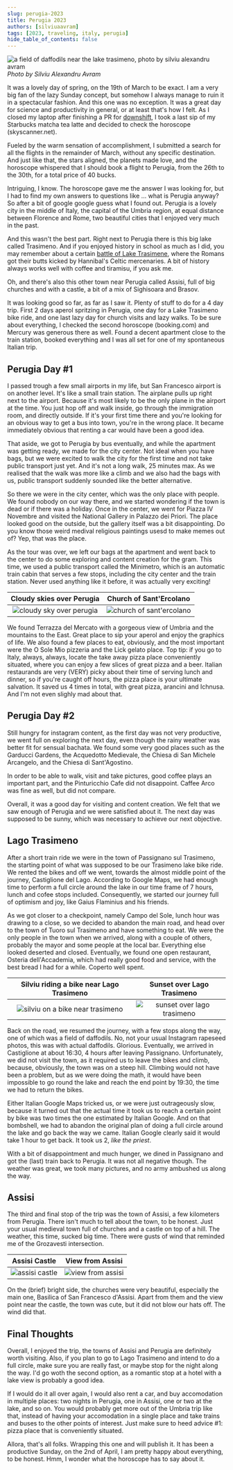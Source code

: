 ```yaml
---
slug: perugia-2023
title: Perugia 2023
authors: [silviuaavram]
tags: [2023, traveling, italy, perugia]
hide_table_of_contents: false
---
```


![a field of daffodils near the lake trasimeno, photo by silviu alexandru avram](./field-of-flowers.jpg)
_Photo by Silviu Alexandru Avram_

It was a lovely day of spring, on the 19th of March to be exact. I am a very big
fan of the lazy Sunday concept, but somehow I always manage to ruin it in a
spectacular fashion. And this one was no exception. It was a great day for
science and productivity in general, or at least that's how I felt. As I closed
my laptop after finishing a PR for
[downshift](https://github.com/downshift-js/downshift), I took a last sip of my
Starbucks matcha tea latte and decided to check the horoscope (skyscanner.net).

Fueled by the warm sensation of accomplishment, I submitted a search for all the
flights in the remainder of March, without any specific destination. And just
like that, the stars aligned, the planets made love, and the horoscope whispered
that I should book a flight to Perugia, from the 26th to the 30th, for a total
price of 40 bucks.

Intriguing, I know. The horoscope gave me the answer I was looking for, but I
had to find my own answers to questions like ... what is Perugia anyway? So
after a bit of google google guess what I found out. Perugia is a lovely city in
the middle of Italy, the capital of the Umbria region, at equal distance between
Florence and Rome, two beautiful cities that I enjoyed very much in the past.

And this wasn't the best part. Right next to Perugia there is this big lake
called Trasimeno. And if you enjoyed history in school as much as I did, you may
remember about a certain
[battle of Lake Trasimene](https://en.wikipedia.org/wiki/Battle_of_Lake_Trasimene),
where the Romans got their butts kicked by Hannibal's Celtic mercenaries. A bit
of history always works well with coffee and tiramisu, if you ask me.

Oh, and there's also this other town near Perugia called Assisi, full of big
churches and with a castle, a bit of a mix of Sighisoara and Brasov.

It was looking good so far, as far as I saw it. Plenty of stuff to do for a 4
day trip. First 2 days aperol spritzing in Perugia, one day for a Lake Trasimeno
bike ride, and one last lazy day for church visits and lazy walks. To be sure
about everything, I checked the second horoscope (booking.com) and Mercury was
generous there as well. Found a decent apartment close to the train station,
booked everything and I was all set for one of my spontaneous Italian trip.

## Perugia Day #1

I passed trough a few small airports in my life, but San Francesco airport is on
another level. It's like a small train station. The airplane pulls up right next
to the airport. Because it's most likely to be the only plane in the airport at
the time. You just hop off and walk inside, go through the immigration room, and
directly outside. If it's your first time there and you're looking for an
obvious way to get a bus into town, you're in the wrong place. It became
immediately obvious that renting a car would have been a good idea.

That aside, we got to Perugia by bus eventually, and while the apartment was
getting ready, we made for the city center. Not ideal when you have bags, but we
were excited to walk the city for the first time and not take public transport
just yet. And it's not a long walk, 25 minutes max. As we realised that the walk
was more like a climb and we also had the bags with us, public transport
suddenly sounded like the better alternative.

So there we were in the city center, which was the only place with people. We
found nobody on our way there, and we started wondering if the town is dead or
if there was a holiday. Once in the center, we went for Piazza IV Novembre and
visited the National Gallery in Palazzo dei Priori. The place looked good on the
outside, but the gallery itself was a bit disappointing. Do you know those weird
medival religious paintings usesd to make memes out of? Yep, that was the place.

As the tour was over, we left our bags at the apartment and went back to the
center to do some exploring and content creation for the gram. This time, we
used a public transport called the Minimetro, which is an automatic train cabin
that serves a few stops, including the city center and the train station. Never
used anything like it before, it was actually very exciting!

|           Cloudy skies over Perugia           |              Church of Sant'Ercolano               |
| :-------------------------------------------: | :------------------------------------------------: |
| ![cloudy sky over perugia](./perugia-sky.jpg) | ![church of sant'ercolano](./perugia-building.jpg) |

We found Terrazza del Mercato with a gorgeous view of Umbria and the mountains
to the East. Great place to sip your aperol and enjoy the graphics of life. We
also found a few places to eat, obviously, and the most important were the O
Sole Mio pizzeria and the Lick gelato place. Top tip: if you go to Italy,
always, always, locate the take away pizza place conveniently situated, where
you can enjoy a few slices of great pizza and a beer. Italian restaurands are
very (VERY) picky about their time of serving lunch and dinner, so if you're
caught off hours, the pizza place is your ultimate salvation. It saved us 4
times in total, with great pizza, arancini and Ichnusa. And I'm not even slighly
mad about that.

## Perugia Day #2

Still hungry for instagram content, as the first day was not very productive, we
went full on exploring the next day, even though the rainy weather was better
fit for sensual bachata. We found some very good places such as the Garducci
Gardens, the Acquedotto Medievale, the Chiesa di San Michele Arcangelo, and the
Chiesa di Sant'Agostino.

In order to be able to walk, visit and take pictures, good coffee plays an
important part, and the Pinturicchio Cafe did not disappoint. Caffee Arco was
fine as well, but did not compare.

Overall, it was a good day for visiting and content creation. We felt that we
saw enough of Perugia and we were satisfied about it. The next day was supposed
to be sunny, which was necessary to achieve our next objective.

## Lago Trasimeno

After a short train ride we were in the town of Passignano sul Trasimeno, the
starting point of what was supposed to be our Trasimeno lake bike ride. We
rented the bikes and off we went, towards the almost middle point of the
journey, Castiglione del Lago. According to Google Maps, we had enough time to
perform a full circle around the lake in our time frame of 7 hours, lunch and
cofee stops included. Consequently, we started our journey full of optimism and
joy, like Gaius Flaminius and his friends.

As we got closer to a checkpoint, namely Campo del Sole, lunch hour was drawing
to a close, so we decided to abandon the main road, and head over to the town of
Tuoro sul Trasimeno and have something to eat. We were the only people in the
town when we arrived, along with a couple of others, probably the mayor and some
people at the local bar. Everything else looked deserted and closed. Eventually,
we found one open restaurant, Osteria dell'Accademia, which had really good food
and service, with the best bread I had for a while. Coperto well spent.

|         Silviu riding a bike near Lago Trasimeno         |              Sunset over Lago Trasimeno               |
| :------------------------------------------------------: | :---------------------------------------------------: |
| ![silviu on a bike near trasimeno](./trasimeno-bike.jpg) | ![sunset over lago trasimeno](./trasimeno-sunset.jpg) |

Back on the road, we resumed the journey, with a few stops along the way, one of
which was a field of daffodils. No, not your usual Instagram rapeseed photos,
this was with actual daffodils. Glorious. Eventually, we arrived in Castiglione
at about 16:30, 4 hours after leaving Passignano. Unfortunately, we did not
visit the town, as it required us to leave the bikes and climb, because,
obviously, the town was on a steep hill. Climbing would not have been a problem,
but as we were doing the math, it would have been impossible to go round the
lake and reach the end point by 19:30, the time we had to return the bikes.

Either Italian Google Maps tricked us, or we were just outrageously slow,
because it turned out that the actual time it took us to reach a certain point
by bike was two times the one estimated by Italian Google. And on that
bombshell, we had to abandon the original plan of doing a full circle around the
lake and go back the way we came. Italian Google clearly said it would take 1
hour to get back. It took us 2, _like the priest_.

With a bit of disappointment and much hunger, we dined in Passignano and got the
(last) train back to Perugia. It was not all negative though. The weather was
great, we took many pictures, and no army ambushed us along the way.

## Assisi

The third and final stop of the trip was the town of Assisi, a few kilometers
from Perugia. There isn't much to tell about the town, to be honest. Just your
usual medieval town full of churches and a castle on top of a hill. The weather,
this time, sucked big time. There were gusts of wind that reminded me of the
Grozavesti intersection.

|             Assisi Castle             |            View from Assisi            |
| :-----------------------------------: | :------------------------------------: |
| ![assisi castle](./assisi-castle.jpg) | ![view from assisi](./assisi-town.jpg) |

On the (brief) bright side, the churches were very beautiful, especially the
main one, Basilica of San Francesco d'Assisi. Apart from them and the view point
near the castle, the town was cute, but it did not blow our hats off. The wind
did that.

## Final Thoughts

Overall, I enjoyed the trip, the towns of Assisi and Perugia are definitely
worth visiting. Also, if you plan to go to Lago Trasimeno and intend to do a
full circle, make sure you are really fast, or maybe stop for the night along
the way. I'd go woth the second option, as a romantic stop at a hotel with a
lake view is probably a good idea.

If I would do it all over again, I would also rent a car, and buy accomodation
in multiple places: two nights in Perugia, one in Assisi, one or two at the
lake, and so on. You would probably get more out of the Umbria trip like that,
instead of having your accomodation in a single place and take trains and buses
to the other points of interest. Just make sure to heed advice #1: pizza place
that is conveniently situated.

Allora, that's all folks. Wrapping this one and will publish it. It has been a
productive Sunday, on the 2nd of April, I am pretty happy about everything, to
be honest. Hmm, I wonder what the horoscope has to say about it.

